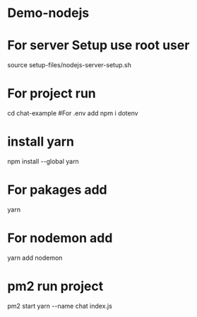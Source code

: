 # Demo-nodejs
# For server Setup use root user
source setup-files/nodejs-server-setup.sh
# For project run
cd chat-example
#For .env add 
npm i dotenv
# install yarn
npm install --global yarn
# For pakages add
yarn
# For  nodemon add
yarn add nodemon
# pm2 run project
pm2 start yarn --name chat index.js 

 

 
